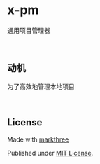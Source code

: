 # x-pm

通用项目管理器

<br />

## 动机

为了高效地管理本地项目

<br />

## License

Made with [markthree](https://github.com/markthree)

Published under [MIT License](./LICENSE).
